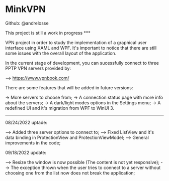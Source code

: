 # MinkVPN

Github: @andrelosse

This project is still a work in progress ***

VPN project in order to study the implementation of a graphical user interface using XAML and WPF.
It's important to notice that there are still some issues with the overall layout of the application.

In the current stage of development, you can sucessfully connect to three PPTP VPN servers provided by:

--> https://www.vpnbook.com/

There are some features that will be added in future versions:

-> More servers to choose from;
-> A connection status page with more info about the servers;
-> A dark/light modes options in the Settings menu;
-> A redefined UI and it's migration from WPF to WinUI 3.

--------------------------------------------------------------------

08/24/2022 uptade:

--> Added three server options to connect to;
--> Fixed ListView and it's data binding in ProtectionView and ProtectionViewModel;
--> General improvements in the code;

09/18/2022 update:

--> Resize the window is now possible (The content is not yet responsive);
--> The exception thrown when the user tries to connect to a server without choosing one from the list now does not break the application;